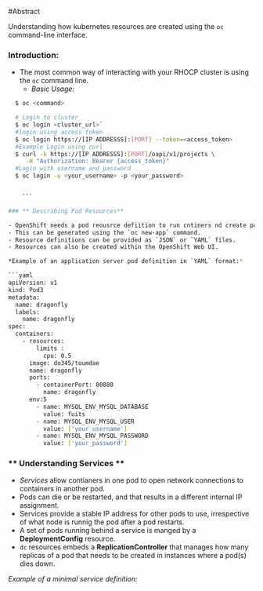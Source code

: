 


#Abstract

Understanding how kubernetes resources are created using the `oc` command-line interface.


### **Introduction:**

- The most common way of interacting with your RHOCP cluster is using the `oc` command line.
  - *Basic Usage:*

``` bash
  $ oc <command>

  # Login to cluster
  $ oc login <cluster_url>`
  #login using access token
  $ oc login https://[IP ADDRESSS]:[PORT] --token=<access_token>
  #Example Login using curl
  $ curl -k https://[IP ADDRESSS]:[PORT]/oapi/v1/projects \
     -H "Authorization: Bearer {access_token}"
  #Login with username and password
  $ oc login -u <your_username> -p <your_password>


    ```

### ** Describing Pod Resources**

- OpenShift needs a pod reousrce defiition to run cntiners nd create pods from a container image.
- This can be generated using the `oc new-app` command.
- Resource definitions can be provided as `JSON` or `YAML` files.
- Resources can also be created within the OpenShift Web UI.

*Example of an application server pod definition in `YAML` format:*

```yaml
apiVersion: v1
kind: Pod3
metadata:
  name: dragonfly
  labels:
    name: dragonfly
spec:
  containers:
    - resources:
        limits :
          cpu: 0.5
      image: do345/toumdae
      name: dragonfly
      ports:
        - containerPort: 80880
          name: dragonfly
      env:5
        - name: MYSQL_ENV_MYSQL_DATABASE
          value: fuits
        - name: MYSQL_ENV_MYSQL_USER
          value: ['your_username']
        - name: MYSQL_ENV_MYSQL_PASSWORD
          value: ['your_password']
```
### ** Understanding Services **

- *Services* allow contianers in one pod to open network connections to containers in another pod.
- Pods can die or be restarted, and that results in a different internal IP assignment.
- Services provide a stable IP address for other pods to use, irrespective of what node is runnig the pod after a pod restarts.
- A set of pods running behind a service is manged by a **DeploymentConfig** resource.
- `dc` resources embeds a **ReplicationController** that manages how many replicas of a pod that needs to be created in instances where a pod(s) dies down.

*Example of a minimal service definition:*








